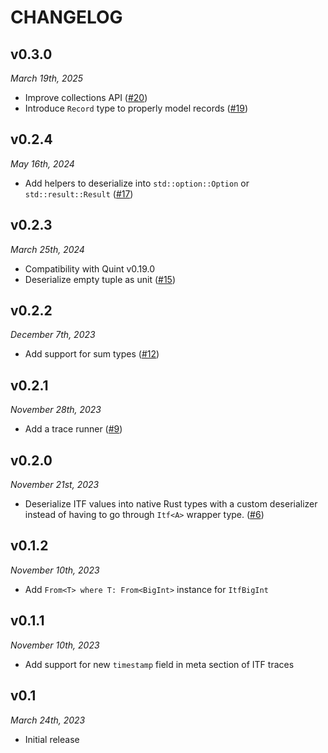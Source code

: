 # CHANGELOG

## v0.3.0

*March 19th, 2025*

-  Improve collections API ([#20](https://github.com/informalsystems/itf-rs/pull/20))
-  Introduce `Record` type to properly model records ([#19](https://github.com/informalsystems/itf-rs/pull/19))

## v0.2.4

*May 16th, 2024*

- Add helpers to deserialize into `std::option::Option` or `std::result::Result` ([#17](https://github.com/informalsystems/itf-rs/pull/17))

## v0.2.3

*March 25th, 2024*

- Compatibility with Quint v0.19.0
- Deserialize empty tuple as unit ([#15](https://github.com/informalsystems/itf-rs/pull/15))

## v0.2.2

*December 7th, 2023*

- Add support for sum types ([#12](https://github.com/informalsystems/itf-rs/pull/12))

## v0.2.1

*November 28th, 2023*

- Add a trace runner ([#9](https://github.com/informalsystems/itf-rs/pull/9))

## v0.2.0

*November 21st, 2023*

- Deserialize ITF values into native Rust types with a custom deserializer
  instead of having to go through `Itf<A>` wrapper type.
  ([#6](https://github.com/informalsystems/itf-rs/pull/6))

## v0.1.2

*November 10th, 2023*

- Add `From<T> where T: From<BigInt>` instance for `ItfBigInt`

## v0.1.1

*November 10th, 2023*

- Add support for new `timestamp` field in meta section of ITF traces

## v0.1

*March 24th, 2023*

- Initial release

